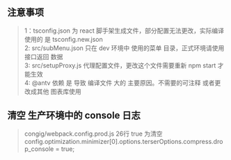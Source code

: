 ## 注意事项

>1：tsconfig.json 为 react 脚手架生成文件，部分配置无法更改，实际编译 使用的 是 tsconfig.new.json <br/>
>2: src/subMenu.json 只在 dev 环境中 使用的菜单 目录，正式环境请使用接口返回 数据<br/>
>3: src/setupProxy.js 代理配置文件，更改这个文件需要重新 npm start 才能生效<br/>
>4: @antv 依赖 是 导致 编译文件 大的 主要原因。不需要的可注释 或者更改成其他 图表库使用<br/>

## 清空 生产环境中的 console 日志
> congig/webpack.config.prod.js 26行 true 为清空
> config.optimization.minimizer[0].options.terserOptions.compress.drop_console = true;